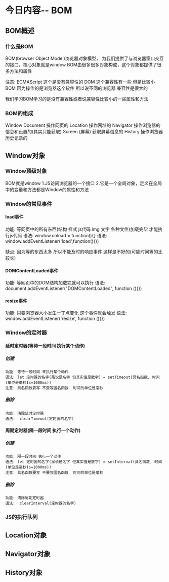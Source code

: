 # 今日内容-- BOM

## BOM概述

### 什么是BOM

  BOM(browser Object Model)浏览器对象模型， 为我们提供了与浏览器窗口交互的接口，核心对象就是window
  BOM由很多很多对象构成，这个对象都提供了很多方法和属性

  注意: ECMAScript 这个是没有兼容性的
        DOM  这个兼容性有一些 但是比较小
        BOM 因为操作的是浏览器这个软件 所以说不同的浏览器 兼容性是很大的

   我们学习BOM学习的是没有兼容性或者说兼容性比较小的一些属性和方法

### BOM的组成

  Window
    Document 操作网页的
    Location 操作网址的
    Navigator 操作浏览器的信息和设置的(其实只能获取)
    Screen (屏幕) 获取屏幕信息的
    History  操作浏览器历史记录的

## Window对象

### Window顶级对象
  BOM就是window
  1.JS访问浏览器的一个接口
  2.它是一个全局对象，定义在全局中的变量和方法都是Window的属性和方法

### Window的常见事件
  #### load事件
  功能: 等网页中的所有东西(结构 样式 js代码 img 文字 各种文件)加载完毕 才能执行js代码
  语法: window.onload = function(){}
  语法: window.addEventListener('load',function(){})

  缺点: 因为等的东西太多 所以不能及时的响应事件 这样是不好的(可能时间等的比较长)
  #### DOMContentLoaded事件
  功能: 等网页中的DOM结构加载完就可以执行
  语法: document.addEventListener("DOMContentLoaded", function (){})
  #### resize事件
  功能: 只要浏览器大小发生一丁点变化 这个事件就会触发
  语法: window.addEventListener('resize', function (){})
### Window的定时器

#### 延时定时器(等待一段时间 执行某个动作)
##### 创建
    功能: 等待一段时间 来执行某个动作
    语法: let 定时器的名字(虽说是名字 但其实值是数字) = setTimeout(具名函数, 时间(单位是毫秒1s=1000ms))
    注意: 具名函数要写 不要写匿名函数  时间的单位是毫秒

##### 删除
    功能: 清除延时定时器
    语法:  clearTimeout(定时器的名字)


#### 周期定时器(隔一段时间 执行一个动作)
##### 创建
    功能: 隔一段时间 执行一个动作
    语法: let 定时器的名字(虽说是名字 但其实值是数字) = setInterval(具名函数, 时间(单位是毫秒1s=1000ms))
    注意: 具名函数要写 不要写匿名函数  时间的单位是毫秒

##### 删除
    功能: 清除周期定时器
    语法:  clearInterval(定时器的名字)

### JS的执行队列

## Location对象

## Navigator对象

## History对象

